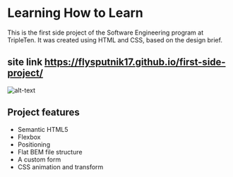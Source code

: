 # Learning How to Learn

This is the first side project of the Software Engineering program at TripleTen. It was created using HTML and CSS, based on the design brief.

## site link https://flysputnik17.github.io/first-side-project/

![alt-text](./images/Leraning%20how%20to%20learn%20landing%20page.png)

## Project features

- Semantic HTML5
- Flexbox
- Positioning
- Flat BEM file structure
- A custom form
- CSS animation and transform

